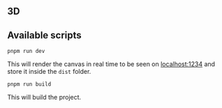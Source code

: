 ## 3D

## Available scripts

```shell
pnpm run dev
```
This will render the canvas in real time to be seen on [localhost:1234](http://localhost:1234/) and store it inside the `dist` folder.

```shell
pnpm run build
```
This will build the project.